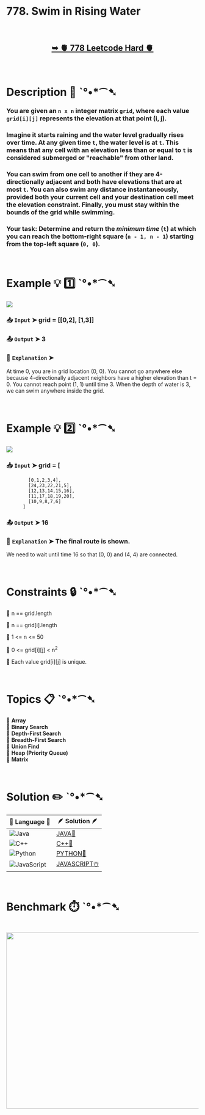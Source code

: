 # 778. Swim in Rising Water

</br>

<h2 align="center"> 

<a href="https://leetcode.com/problems/swim-in-rising-water/description/"><strong>➥ 🫀 778 Leetcode Hard 🫀 </strong></a>
</h2>

</br>

# Description 📜 ˋ°•*⁀➷

### You are given an `n x n` integer matrix `grid`, where each value `grid[i][j]` represents the elevation at that point (i, j).

### Imagine it starts raining and the water level gradually rises over time. At any given time `t`, the water level is at `t`. This means that any cell with an elevation less than or equal to `t` is considered submerged or "reachable" from other land.

### You can swim from one cell to another if they are 4-directionally adjacent and both have elevations that are at most `t`. You can also swim any distance instantaneously, provided both your current cell and your destination cell meet the elevation constraint. Finally, you must stay within the bounds of the grid while swimming.

### Your task: Determine and return the *minimum time* (`t`) at which you can reach the bottom-right square (`n - 1, n - 1`) starting from the top-left square (`0, 0`).

</br>

# Example 💡 1️⃣ ˋ°•*⁀➷

<img src="https://github.com/user-attachments/assets/ea39e6bb-a28c-4f0c-855d-75a7960655e9" width="" height=""/>

  ### 📥 `Input`  ➤ grid = [[0,2], [1,3]]

  ### 📤 `Output`  ➤ 3

  ### 🔦 `Explanation`  ➤
At time 0, you are in grid location (0, 0).
You cannot go anywhere else because 4-directionally adjacent neighbors have a higher elevation than t = 0.
You cannot reach point (1, 1) until time 3.
When the depth of water is 3, we can swim anywhere inside the grid.

</br>

# Example 💡 2️⃣ ˋ°•*⁀➷

<img src="https://github.com/user-attachments/assets/b3ea5835-9b9b-4fe7-ab65-bbf026c971c5" width="" height=""/>

  ### 📥 `Input` ➤ grid = [
            [0,1,2,3,4], 
            [24,23,22,21,5], 
            [12,13,14,15,16], 
            [11,17,18,19,20], 
            [10,9,8,7,6]
          ]

  ### 📤 `Output`  ➤  16

  ### 🔦 `Explanation` ➤ The final route is shown.
We need to wait until time 16 so that (0, 0) and (4, 4) are connected.

</br>

# Constraints 🔒 ˋ°•*⁀➷

🔹 n == grid.length </br>

🔹 n == grid[i].length </br>

🔹 1 <= n <= 50 </br>

🔹 0 <= grid[i][j] < n<sup>2</sup> </br>

🔹 Each value grid[i][j] is unique. </br>

</br>

# Topics 📋 ˋ°•*⁀➷

🔸 **Array**  </br>
🔸 **Binary Search**  </br>
🔸 **Depth-First Search**  </br>
🔸 **Breadth-First Search**  </br>
🔸 **Union Find**  </br>
🔸 **Heap (Priority Queue)**  </br>
🔸 **Matrix**  </br>

</br>

# Solution ✏️ ˋ°•*⁀➷

| 📒 Language 📒  | 🪶 Solution 🪶 |
| ------------- | ------------- |
|  ![Java](https://img.shields.io/badge/java-%23ED8B00.svg?style=for-the-badge&logo=openjdk&logoColor=white)  | [JAVA🍁]() |
|  ![C++](https://img.shields.io/badge/c++-%2300599C.svg?style=for-the-badge&logo=c%2B%2B&logoColor=white)  | [C++🎲]()  |
|  ![Python](https://img.shields.io/badge/python-3670A0?style=for-the-badge&logo=python&logoColor=ffdd54)    | [PYTHON🍰]() |
| ![JavaScript](https://img.shields.io/badge/javascript-%23323330.svg?style=for-the-badge&logo=javascript&logoColor=%23F7DF1E)   | [JAVASCRIPT☃️]() |

</br>

# Benchmark ⏱️ ˋ°•*⁀➷

<h1  align="center" >

<img src ="" width = "700px" height="462px" />

</h1>
